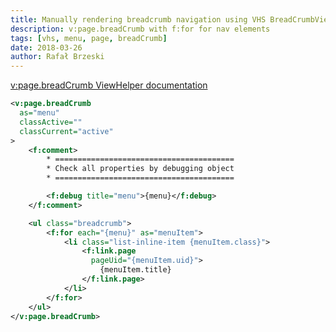 ```yaml
---
title: Manually rendering breadcrumb navigation using VHS BreadCrumbViewHelper
description: v:page.breadCrumb with f:for for nav elements
tags: [vhs, menu, page, breadCrumb]
date: 2018-03-26
author: Rafał Brzeski
---
```


[v:page.breadCrumb ViewHelper documentation](https://fluidtypo3.org/viewhelpers/vhs/master/Page/BreadCrumbViewHelper.html)

~~~ xml
<v:page.breadCrumb
  as="menu"
  classActive=""
  classCurrent="active"
>
    <f:comment>
        * ========================================
        * Check all properties by debugging object
        * ========================================

        <f:debug title="menu">{menu}</f:debug>
    </f:comment>

    <ul class="breadcrumb">
        <f:for each="{menu}" as="menuItem">
            <li class="list-inline-item {menuItem.class}">
                <f:link.page
                  pageUid="{menuItem.uid}">
                    {menuItem.title}
                </f:link.page>
            </li>
        </f:for>
    </ul>
</v:page.breadCrumb>
~~~
